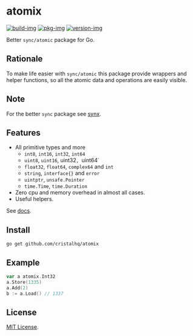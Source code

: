# atomix

[![build-img]][build-url]
[![pkg-img]][pkg-url]
[![version-img]][version-url]

Better `sync/atomic` package for Go.

## Rationale

To make life easier with `sync/atomic` this package provide wrappers and helper functions, so all the atomic data and operations are easily visible.

## Note

For the better `sync` package see [synx](https://github.com/cristalhq/synx).

## Features

* All primitive types and more
  * `int8`, `int16`, `int32`, `int64`
  * `uint8`, `uint16`, uint32`, `uint64`
  * `float32`, `float64`, `complex64` and `int`
  * `string`, `interface{}` and `error`
  * `uintptr`, `unsafe.Pointer`
  * `time.Time`, `time.Duration`
* Zero cpu and memory overhead in almost all cases.
* Useful helpers.

See [docs][pkg-url].

## Install

```
go get github.com/cristalhq/atomix
```

## Example

```go
var a atomix.Int32
a.Store(1335)
a.Add(2)
b := a.Load() // 1337
```

## License

[MIT License](LICENSE).

[build-img]: https://github.com/cristalhq/atomix/workflows/build/badge.svg
[build-url]: https://github.com/cristalhq/atomix/actions
[pkg-img]: https://pkg.go.dev/badge/cristalhq/atomix
[pkg-url]: https://pkg.go.dev/github.com/cristalhq/atomix
[version-img]: https://img.shields.io/github/v/release/cristalhq/acmd
[version-url]: https://github.com/cristalhq/acmd/releases
